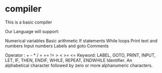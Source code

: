 # compiler
This is a basic compiler 

Our Language will support:

Numerical variables
Basic arithmetic
If statements
While loops
Print text and numbers
Input numbers
Labels and goto
Comments


Operator : + - * / = == != > < >= <=
Keyword: LABEL, GOTO, PRINT, INPUT, LET, IF, THEN, ENDIF, WHILE, REPEAT, ENDWHILE
Identifier. An alphabetical character followed by zero or more alphanumeric characters.


